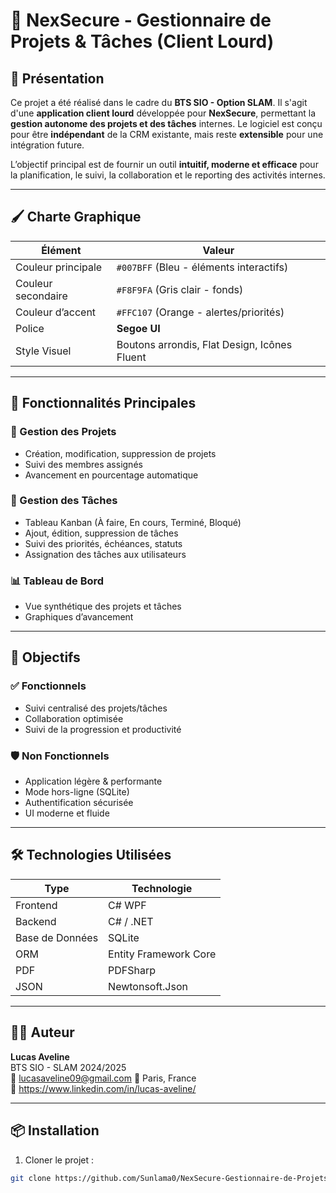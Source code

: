 # 📁 NexSecure - Gestionnaire de Projets & Tâches (Client Lourd)

## 🎯 Présentation

Ce projet a été réalisé dans le cadre du **BTS SIO - Option SLAM**. Il s'agit d'une **application client lourd** développée pour **NexSecure**, permettant la **gestion autonome des projets et des tâches** internes. Le logiciel est conçu pour être **indépendant** de la CRM existante, mais reste **extensible** pour une intégration future.

L’objectif principal est de fournir un outil **intuitif, moderne et efficace** pour la planification, le suivi, la collaboration et le reporting des activités internes.

---

## 🖌️ Charte Graphique

| Élément        | Valeur                            |
|----------------|------------------------------------|
| Couleur principale | `#007BFF` (Bleu - éléments interactifs) |
| Couleur secondaire | `#F8F9FA` (Gris clair - fonds) |
| Couleur d’accent   | `#FFC107` (Orange - alertes/priorités) |
| Police             | **Segoe UI** |
| Style Visuel       | Boutons arrondis, Flat Design, Icônes Fluent |

---

## 🧩 Fonctionnalités Principales

### 🔧 Gestion des Projets
- Création, modification, suppression de projets
- Suivi des membres assignés
- Avancement en pourcentage automatique

### 📝 Gestion des Tâches
- Tableau Kanban (À faire, En cours, Terminé, Bloqué)
- Ajout, édition, suppression de tâches
- Suivi des priorités, échéances, statuts
- Assignation des tâches aux utilisateurs

### 📊 Tableau de Bord
- Vue synthétique des projets et tâches
- Graphiques d’avancement

---

## 🎯 Objectifs

### ✅ Fonctionnels
- Suivi centralisé des projets/tâches
- Collaboration optimisée
- Suivi de la progression et productivité

### 🛡️ Non Fonctionnels
- Application légère & performante
- Mode hors-ligne (SQLite)
- Authentification sécurisée
- UI moderne et fluide

---

## 🛠️ Technologies Utilisées

| Type         | Technologie                      |
|--------------|----------------------------------|
| Frontend     | C# WPF                           |
| Backend      | C# / .NET                        |
| Base de Données | SQLite                        |
| ORM          | Entity Framework Core            |
| PDF          | PDFSharp                         |
| JSON         | Newtonsoft.Json                  |


---

## 🧑‍💻 Auteur

**Lucas Aveline**  
BTS SIO - SLAM 2024/2025  
📧 lucasaveline09@gmail.com
📍 Paris, France  
🔗 https://www.linkedin.com/in/lucas-aveline/

---

## 📦 Installation

1. Cloner le projet :
```bash
git clone https://github.com/Sunlama0/NexSecure-Gestionnaire-de-Projets-et-de-Taches
